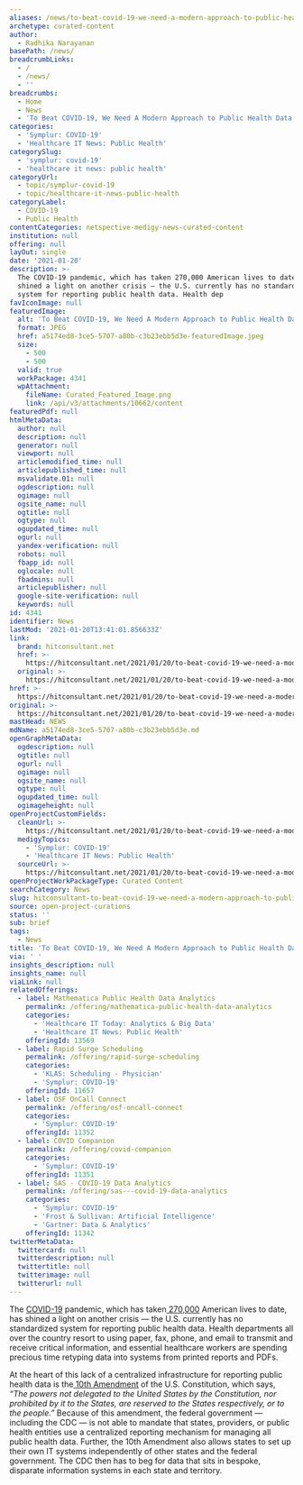 ```yaml
---
aliases: /news/to-beat-covid-19-we-need-a-modern-approach-to-public-health-data
archetype: curated-content
author:
  - Radhika Narayanan
basePath: /news/
breadcrumbLinks:
  - /
  - /news/
  - ''
breadcrumbs:
  - Home
  - News
  - 'To Beat COVID-19, We Need A Modern Approach to Public Health Data'
categories:
  - 'Symplur: COVID-19'
  - 'Healthcare IT News: Public Health'
categorySlug:
  - 'symplur: covid-19'
  - 'healthcare it news: public health'
categoryUrl:
  - topic/symplur-covid-19
  - topic/healthcare-it-news-public-health
categoryLabel:
  - COVID-19
  - Public Health
contentCategories: netspective-medigy-news-curated-content
institution: null
offering: null
layOut: single
date: '2021-01-20'
description: >-
  The COVID-19 pandemic, which has taken 270,000 American lives to date, has
  shined a light on another crisis — the U.S. currently has no standardized
  system for reporting public health data. Health dep
favIconImage: null
featuredImage:
  alt: 'To Beat COVID-19, We Need A Modern Approach to Public Health Data'
  format: JPEG
  href: a5174ed8-3ce5-5707-a80b-c3b23ebb5d3e-featuredImage.jpeg
  size:
    - 500
    - 500
  valid: true
  workPackage: 4341
  wpAttachment:
    fileName: Curated_Featured_Image.png
    link: /api/v3/attachments/10662/content
featuredPdf: null
htmlMetaData:
  author: null
  description: null
  generator: null
  viewport: null
  articlemodified_time: null
  articlepublished_time: null
  msvalidate.01: null
  ogdescription: null
  ogimage: null
  ogsite_name: null
  ogtitle: null
  ogtype: null
  ogupdated_time: null
  ogurl: null
  yandex-verification: null
  robots: null
  fbapp_id: null
  oglocale: null
  fbadmins: null
  articlepublisher: null
  google-site-verification: null
  keywords: null
id: 4341
identifier: News
lastMod: '2021-01-20T13:41:01.856633Z'
link:
  brand: hitconsultant.net
  href: >-
    https://hitconsultant.net/2021/01/20/to-beat-covid-19-we-need-a-modern-approach-to-public-health-data/
  original: >-
    https://hitconsultant.net/2021/01/20/to-beat-covid-19-we-need-a-modern-approach-to-public-health-data/
href: >-
  https://hitconsultant.net/2021/01/20/to-beat-covid-19-we-need-a-modern-approach-to-public-health-data/
original: >-
  https://hitconsultant.net/2021/01/20/to-beat-covid-19-we-need-a-modern-approach-to-public-health-data/
mastHead: NEWS
mdName: a5174ed8-3ce5-5707-a80b-c3b23ebb5d3e.md
openGraphMetaData:
  ogdescription: null
  ogtitle: null
  ogurl: null
  ogimage: null
  ogsite_name: null
  ogtype: null
  ogupdated_time: null
  ogimageheight: null
openProjectCustomFields:
  cleanUrl: >-
    https://hitconsultant.net/2021/01/20/to-beat-covid-19-we-need-a-modern-approach-to-public-health-data/
  medigyTopics:
    - 'Symplur: COVID-19'
    - 'Healthcare IT News: Public Health'
  sourceUrl: >-
    https://hitconsultant.net/2021/01/20/to-beat-covid-19-we-need-a-modern-approach-to-public-health-data/
openProjectWorkPackageType: Curated Content
searchCategory: News
slug: hitconsultant-to-beat-covid-19-we-need-a-modern-approach-to-public-health-data
source: open-project-curations
status: ''
sub: brief
tags:
  - News
title: 'To Beat COVID-19, We Need A Modern Approach to Public Health Data'
via: ' '
insights_description: null
insights_name: null
viaLink: null
relatedOfferings:
  - label: Mathematica Public Health Data Analytics
    permalink: /offering/mathematica-public-health-data-analytics
    categories:
      - 'Healthcare IT Today: Analytics & Big Data'
      - 'Healthcare IT News: Public Health'
    offeringId: 13569
  - label: Rapid Surge Scheduling
    permalink: /offering/rapid-surge-scheduling
    categories:
      - 'KLAS: Scheduling - Physician'
      - 'Symplur: COVID-19'
    offeringId: 11657
  - label: OSF OnCall Connect
    permalink: /offering/osf-oncall-connect
    categories:
      - 'Symplur: COVID-19'
    offeringId: 11352
  - label: COVID Companion
    permalink: /offering/covid-companion
    categories:
      - 'Symplur: COVID-19'
    offeringId: 11351
  - label: SAS - COVID-19 Data Analytics
    permalink: /offering/sas---covid-19-data-analytics
    categories:
      - 'Symplur: COVID-19'
      - 'Frost & Sullivan: Artificial Intelligence'
      - 'Gartner: Data & Analytics'
    offeringId: 11342
twitterMetaData:
  twittercard: null
  twitterdescription: null
  twittertitle: null
  twitterimage: null
  twitterurl: null
---
```

<p>The <a href="https://hitconsultant.net/tag/coronavirus-covid-19/">COVID-19</a> pandemic, which has taken<a href="https://covid.cdc.gov/covid-data-tracker/#cases_casesper100klast7days"> 270,000</a> American lives to date, has shined a light on another crisis — the U.S. currently has no standardized system for reporting public health data. Health departments all over the country resort to using paper, fax, phone, and email to transmit and receive critical information, and essential healthcare workers are spending precious time retyping data into systems from printed reports and PDFs.</p><p>At the heart of this lack of a centralized infrastructure for reporting public health data is the<a href="https://constitutioncenter.org/interactive-constitution/amendment/amendment-x"> 10th Amendment</a> of the U.S. Constitution, which says, <i>“The powers not delegated to the United States by the Constitution, nor prohibited by it to the States, are reserved to the States respectively, or to the people.”</i> Because of this amendment, the federal government — including the CDC — is not able to mandate that states, providers, or public health entities use a centralized reporting mechanism for managing all public health data. Further, the 10th Amendment also allows states to set up their own IT systems independently of other states and the federal government. The CDC then has to beg for data that sits in bespoke, disparate information systems in each state and<i> </i>territory.</p>